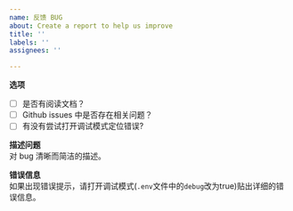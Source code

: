```yaml
---
name: 反馈 BUG
about: Create a report to help us improve
title: ''
labels: ''
assignees: ''

---
```


**选项**  
* [ ] 是否有阅读文档？
* [ ] Github issues 中是否存在相关问题？
* [ ] 有没有尝试打开调试模式定位错误?

**描述问题**  
对 bug 清晰而简洁的描述。

**错误信息**  
如果出现错误提示，请打开调试模式(`.env`文件中的`debug`改为true)贴出详细的错误信息。
